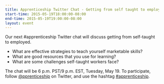 ```yaml
---
title: Apprenticeship Twitter Chat - Getting from self taught to employed
start-time: 2015-05-19T18:00:00-08:00
end-time: 2015-05-19T19:00:00-08:00
layout: event
---
```

Our next #apprenticeship Twitter chat will discuss getting from self-taught to employed.

* What are effective strategies to teach yourself marketable skills?
* What are good resources that you use for learning?
* What are some challenges self-taught workers face?

The chat will be 6 p.m. PST/9 p.m. EST, Tuesday, May 19. To participate, follow [@pprenticeship](https://twitter.com/pprenticeship) on Twitter, and use the hashtag [#apprenticeship](https://t.co/CdmWwqkFuj).